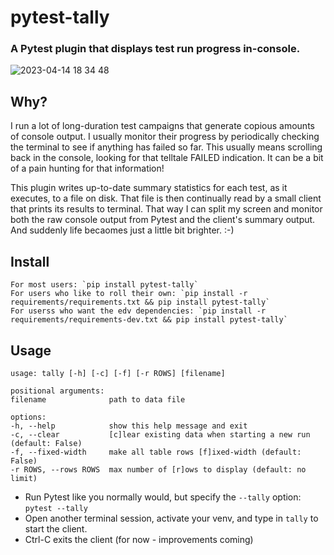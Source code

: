 # pytest-tally

### A Pytest plugin that displays test run progress in-console. ###

![2023-04-14 18 34 48](https://user-images.githubusercontent.com/4308435/232174467-752c5d13-15e3-4c23-9430-1087050af0a4.gif)


## Why?
I run a lot of long-duration test campaigns that generate copious amounts of console output. I usually monitor their progress by periodically checking the terminal to see if anything has failed so far. This usually means scrolling back in the console, looking for that telltale FAILED indication. It can be a bit of a pain hunting for that information!

This plugin writes up-to-date summary statistics for each test, as it executes, to a file on disk. That file is then continually read by a small client that prints its results to terminal. That way I can split my screen and monitor both the raw console output from Pytest and the client's summary output. And suddenly life becaomes just a little bit brighter. :-)

## Install ##
    For most users: `pip install pytest-tally`
    For users who like to roll their own: `pip install -r requirements/requirements.txt && pip install pytest-tally`
    For userss who want the edv dependencies: `pip install -r requirements/requirements-dev.txt && pip install pytest-tally`

## Usage ##
    usage: tally [-h] [-c] [-f] [-r ROWS] [filename]

    positional arguments:
    filename              path to data file

    options:
    -h, --help            show this help message and exit
    -c, --clear           [c]lear existing data when starting a new run (default: False)
    -f, --fixed-width     make all table rows [f]ixed-width (default: False)
    -r ROWS, --rows ROWS  max number of [r]ows to display (default: no limit)

- Run Pytest like you normally would, but specify the `--tally` option: `pytest --tally`
- Open another terminal session, activate your venv, and type in `tally` to start the client.
- Ctrl-C exits the client (for now - improvements coming)
